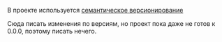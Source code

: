В проекте используется [семантическое версионирование](https://semver.org/lang/ru/)

Сюда писать изменения по версиям, но проект пока даже не готов к 0.0.0, поэтому писать нечего.

